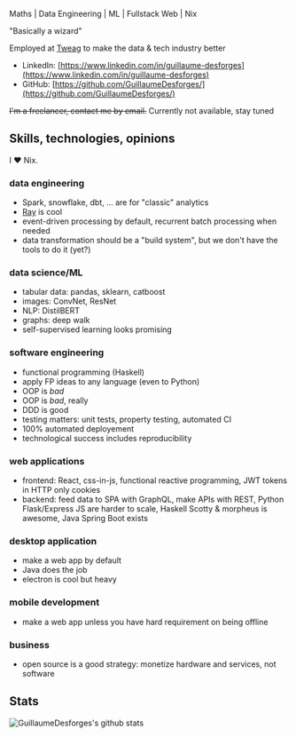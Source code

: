 Maths | Data Engineering | ML | Fullstack Web | Nix

"Basically a wizard"

Employed at [Tweag](https://tweag.io) to make the data & tech industry better

* LinkedIn: [https://www.linkedin.com/in/guillaume-desforges](https://www.linkedin.com/in/guillaume-desforges)
* GitHub: [https://github.com/GuillaumeDesforges/](https://github.com/GuillaumeDesforges/)

~~I'm a freelancer, contact me by email.~~
Currently not available, stay tuned

## Skills, technologies, opinions

I ❤ Nix.

### data engineering
* Spark, snowflake, dbt, ... are for "classic" analytics
* [Ray](https://www.ray.io/) is cool
* event-driven processing by default, recurrent batch processing when needed 
* data transformation should be a "build system", but we don't have the tools to do it (yet?)

### data science/ML
* tabular data: pandas, sklearn, catboost
* images: ConvNet, ResNet
* NLP: DistilBERT
* graphs: deep walk
* self-supervised learning looks promising

### software engineering
* functional programming (Haskell)
* apply FP ideas to any language (even to Python)
* OOP is _bad_
* OOP is _bad_, really
* DDD is good
* testing matters: unit tests, property testing, automated CI
* 100% automated deployement
* technological success includes reproducibility

### web applications
* frontend: React, css-in-js, functional reactive programming, JWT tokens in HTTP only cookies
* backend: feed data to SPA with GraphQL, make APIs with REST, Python Flask/Express JS are harder to scale, Haskell Scotty & morpheus is awesome, Java Spring Boot exists

### desktop application
* make a web app by default
* Java does the job
* electron is cool but heavy

### mobile development
* make a web app unless you have hard requirement on being offline

### business
* open source is a good strategy: monetize hardware and services, not software

## Stats

![GuillaumeDesforges's github stats](https://github-readme-stats.vercel.app/api?username=GuillaumeDesforges)
